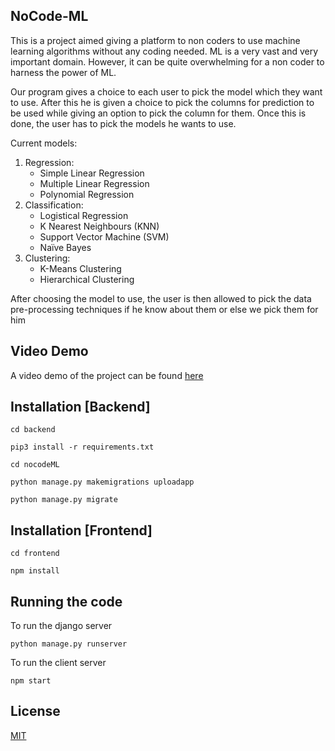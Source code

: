 ## NoCode-ML

This is a project aimed giving a platform to non coders to use machine learning algorithms without any coding needed. ML is a very vast and very important domain. However, it can be quite overwhelming for a non coder to harness the power of ML.  

Our program gives a  choice to each user to pick the model which they want to use. After this he is given a choice to pick the columns for prediction to be used while giving an option to pick the column for them. Once this is done, the user has to pick the models he wants to use. 

Current models:
1. Regression:
    * Simple Linear Regression
    * Multiple Linear Regression
    * Polynomial Regression
2. Classification:
    * Logistical Regression
    * K Nearest Neighbours (KNN)
    * Support Vector Machine (SVM)
    * Naïve Bayes
3. Clustering:
    * K-Means Clustering
    * Hierarchical Clustering
    
After choosing the model to use, the user is then allowed to pick the data pre-processing techniques if he know about them or else we pick them for him

## Video Demo 

A video demo of the project can be found [here](https://drive.google.com/file/d/1anhyh7Ann1WrBgD5piH1D6T3C1gLxTYQ/view?usp=sharing)

## Installation [Backend]
```
cd backend
```
```
pip3 install -r requirements.txt
```
```
cd nocodeML
```
```
python manage.py makemigrations uploadapp
```
```
python manage.py migrate
```

## Installation [Frontend]
```
cd frontend
```
```
npm install
```

## Running the code

To run the django server
```
python manage.py runserver
```
To run the client server
```
npm start
```

## License
[MIT](https://github.com/raoashish10/NoCode-ML/blob/master/LICENSE)

